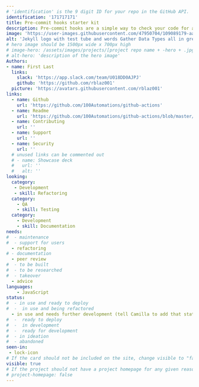 ```yaml
---
# 'identification' is the 9 digit ID for your repo in the GitHub API.
identification: '171717171'
title: Pre-commit hooks starter kit
description: Pre-commit hooks are a simple way to check your code for any issues before committing your code to Github. It could be something as simple as removing extra spaces from the end of a file to verifying that the code you want to commit is valid Python or does not contain any secrets or access tokens. Pre-Commit Hooks can be written in a number of languages including Python, Ruby, and Rust but this automation focuses on Python.
image: 'https://user-images.githubusercontent.com/47950704/109089179-aa233100-76c5-11eb-86cd-00e9ecedae02.png'
alt: 'Jekyll logo with test tube and words Gather Data Types all in green'
# hero image should be 1500px wide x 700px high
# image-hero: /assets/images/projects/[project repo name + -hero + .jpg or .png]
# alt-hero: 'description of the hero image'
Authors:
- name: First Last
  links:
    slack: 'https://app.slack.com/team/U018DD0AJPJ'
    github: 'https://github.com/rblaz001'
  picture: 'https://avatars.githubusercontent.com/rblaz001'
links: 
  - name: Github
    url: 'https://github.com/100Automations/github-actions'
  - name: Readme
    url: 'https://github.com/100Automations/github-actions/blob/master/README.md'
  - name: Contributing
    url: ''
  - name: Support
    url: ''
  - name: Security
    url: ''
  # unused links can be commented out
  # - name: Showcase deck
  #   url: ''
  #   alt: ''
looking:
  category: 
   - Development
   - skill: Refactoring
  category: 
    - QA
    - skill: Testing
  category: 
    - Development
    - skill: Documentation
needs: 
#  - maintenance
#  - support for users
  - refactoring
# - documentation
  - peer review
#  - to be built
#  - to be researched
#  - takeover
  - advice
languages:
    - JavaScript
status:
#  - in use and ready to deploy
#  -  in use and being refactored
  - in use and needs further development (tell Camilla to add that status to the green here in [figma](https://www.figma.com/file/zGyhV8Z6sLohatYAnFoxQm/100Automations-Project-Board?node-id=175%3A2492))
#  -  ready to deploy
#  -  in development
#  -  ready for development
#  - in ideation
#  - abandoned
seen-in:
 - lock-icon
# If the card should not be included on the site, change visible to "false"
visible: true
# If the project should not have a project homepage for any given reason, add the following line (uncommented):
# project-homepage: false
---
```

